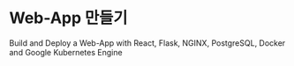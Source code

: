 # Web-App 만들기

Build and Deploy a Web-App with React, Flask, NGINX, PostgreSQL, Docker and Google Kubernetes Engine
